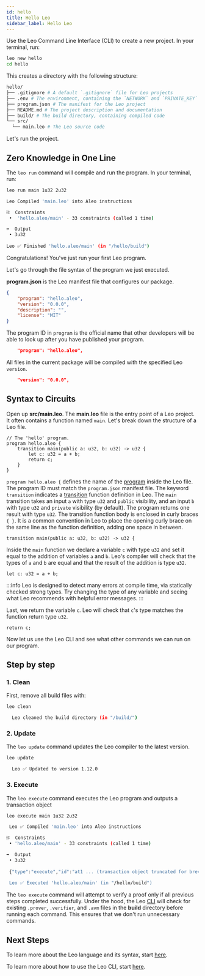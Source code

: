 ```yaml
---
id: hello
title: Hello Leo
sidebar_label: Hello Leo
---
```


Use the Leo Command Line Interface (CLI) to create a new project.
In your terminal, run:
```bash
leo new hello
cd hello
```

This creates a directory with the following structure:

```bash
hello/
├── .gitignore # A default `.gitignore` file for Leo projects
├── .env # The environment, containing the `NETWORK` and `PRIVATE_KEY` variables.
├── program.json # The manifest for the Leo project
├── README.md # The project description and documentation
├── build/ # The build directory, containing compiled code 
└── src/
  └── main.leo # The Leo source code
```

Let's run the project.

## Zero Knowledge in One Line

The `leo run` command will compile and run the program.
In your terminal, run:
```bash
leo run main 1u32 2u32
```

```bash title="console output:"
Leo Compiled 'main.leo' into Aleo instructions

⛓  Constraints
 •  'hello.aleo/main' - 33 constraints (called 1 time)

➡️  Output
 • 3u32
  
Leo ✅ Finished 'hello.aleo/main' (in "/hello/build")
```

Congratulations! You've just run your first Leo program.

Let's go through the file syntax of the program we just executed.


**program.json** is the Leo manifest file that configures our package.
```json title="program.json"
{
    "program": "hello.aleo",
    "version": "0.0.0",
    "description": "",
    "license": "MIT"
}
```

The program ID in `program` is the official name that other developers will be able to look up after you have published your program.
```json
    "program": "hello.aleo",
```

All files in the current package will be compiled with the specified Leo `version`.

```json
    "version": "0.0.0",
```

## Syntax to Circuits
Open up **src/main.leo**.
The **main.leo** file is the entry point of a Leo project. It often contains a function named `main`.
Let's break down the structure of a Leo file.
```leo title="src/main.leo" showLineNumbers
// The 'hello' program.
program hello.aleo {
    transition main(public a: u32, b: u32) -> u32 {
        let c: u32 = a + b;
        return c;
    }
}
```

`program hello.aleo {` defines the name of the [program](03_language.md#program-scope) inside the Leo file.
The program ID must match the `program.json` manifest file.
The keyword `transition` indicates a [transition](03_language.md#transition-function) function definition in Leo.
The `main` transition takes an input `a` with type `u32` and `public` visibility, and an input `b` with type `u32` and `private` visibility (by default).
The program returns one result with type `u32`.
The transition function body is enclosed in curly braces `{ }`. It is a common convention in Leo to place the opening curly
brace on the same line as the function definition, adding one space in between.
```leo
transition main(public a: u32, b: u32) -> u32 {
```

Inside the `main` function we declare a variable `c` with type `u32` and set it equal to the addition of variables `a` and `b`.
Leo's compiler will check that the types of `a` and `b` are equal and that the result of the addition is type `u32`.
```leo
let c: u32 = a + b;
```

:::info
Leo is designed to detect many errors at compile time, via statically checked strong types.
Try changing the type of any variable and seeing what Leo recommends with helpful error messages.
:::

Last, we return the variable `c`.
Leo will check that `c`'s type matches the function return type `u32`.
```leo
return c;
```

Now let us use the Leo CLI and see what other commands we can run on our program.

## Step by step

### 1. Clean
First, remove all build files with:
```bash
leo clean
```

```bash title="console output:"
  Leo cleaned the build directory (in "/build/")
```

### 2. Update
The `leo update` command updates the Leo compiler to the latest version.
```bash
leo update
```

```bash title="console output:"
  Leo ✅ Updated to version 1.12.0
```

### 3. Execute

The `leo execute` command executes the Leo program and outputs a transaction object
```bash
leo execute main 1u32 2u32
```

```bash title="console output:"
 Leo ✅ Compiled 'main.leo' into Aleo instructions

⛓  Constraints
 • 'hello.aleo/main' - 33 constraints (called 1 time)

➡️  Output
 • 3u32
 
 {"type":"execute","id":"at1 ... (transaction object truncated for brevity)
 
 Leo ✅ Executed 'hello.aleo/main' (in "/hello/build")
```

The `leo execute` command will attempt to verify a proof only if all previous steps completed successfully.
Under the hood, the Leo [CLI](05_commands.md) will check for existing `.prover`, `.verifier`, and `.avm` files
in the **build** directory before running each command. This ensures that we don't run unnecessary commands.

## Next Steps

To learn more about the Leo language and its syntax, start [here](03_language.md).

To learn more about how to use the Leo CLI, start [here](05_commands.md).
